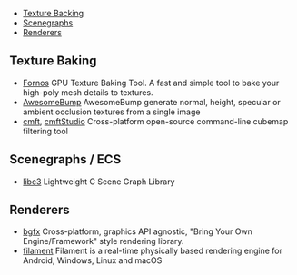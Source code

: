 * [Texture Backing](#texture-baking)
* [Scenegraphs](#scenegraphs-ecs)
* [Renderers](#renderers)

## Texture Baking

- [Fornos](https://github.com/caosdoar/Fornos) GPU Texture Baking Tool. A fast and simple tool to bake your high-poly mesh details to textures.
- [AwesomeBump](https://github.com/kmkolasinski/AwesomeBump) AwesomeBump generate normal, height, specular or ambient occlusion textures from a single image
- [cmft](https://github.com/dariomanesku/cmft), [cmftStudio](https://github.com/dariomanesku/cmftStudio) Cross-platform open-source command-line cubemap filtering tool

## Scenegraphs / ECS

- [libc3](https://github.com/buserror/libc3) Lightweight C Scene Graph Library

## Renderers

- [bgfx](https://github.com/bkaradzic/bgfx) Cross-platform, graphics API agnostic, "Bring Your Own Engine/Framework" style rendering library.
- [filament](https://github.com/google/filament) Filament is a real-time physically based rendering engine for Android, Windows, Linux and macOS
